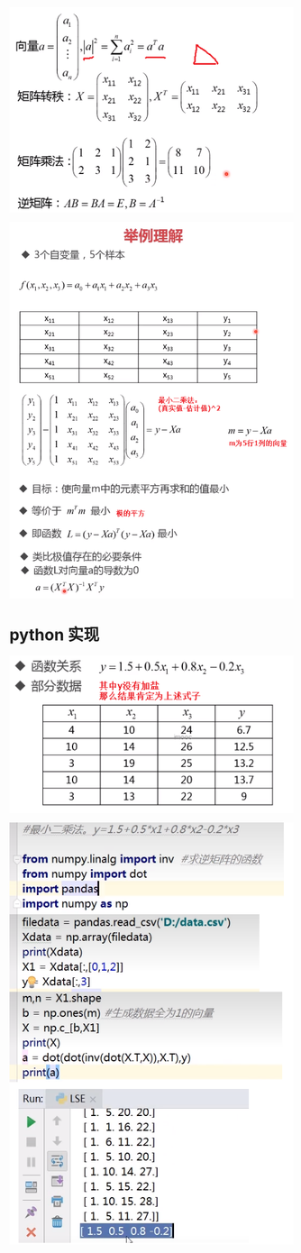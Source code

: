 ![](../../photo/Pasted%20image%2020240603171547.png)

![](../../photo/Pasted%20image%2020240603172600.png)

# python 实现

![](../../photo/Pasted%20image%2020240603173634.png)

![](../../photo/Pasted%20image%2020240603173427.png)

